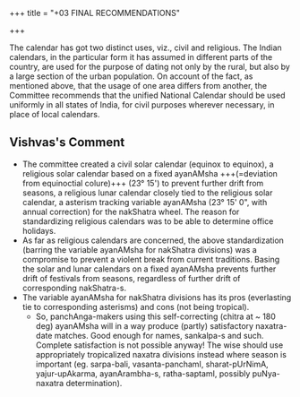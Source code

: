 +++
title = "+03 FINAL RECOMMENDATIONS"

+++

The calendar has got two distinct uses, viz., civil and religious. The Indian calendars, in the particular form it has assumed in different parts of the country, are used for the purpose of dating not only by the rural, but also by a large section of the urban population. On account of the fact, as mentioned above, that the usage of one area differs from another, the Committee recommends that the unified National Calendar should be used uniformly in all states of India, for civil purposes wherever necessary, in place of local calendars. 

## Vishvas's Comment
- The committee created a civil solar calendar (equinox to equinox), a religious solar calendar based on a fixed ayanAMsha +++(=deviation from equinoctial colure)+++ (23° 15') to prevent further drift from seasons, a religious lunar calendar closely tied to the religious solar calendar, a asterism tracking variable ayanAMsha (23° 15' 0", with annual correction) for the nakShatra wheel. The reason for standardizing religious calendars was to be able to determine office holidays.
- As far as religious calendars are concerned, the above standardization (barring the variable ayanAMsha for nakShatra divisions) was a compromise to prevent a violent break from current traditions. Basing the solar and lunar calendars on a fixed ayanAMsha prevents further drift of festivals from seasons, regardless of further drift of corresponding nakShatra-s.
- The variable ayanAMsha for nakShatra divisions has its pros (everlasting tie to corresponding asterisms) and cons (not being tropical).
  - So, panchAnga-makers using this self-correcting (chitra at ~ 180 deg) ayanAMsha will in a way produce (partly) satisfactory naxatra-date matches. Good enough for names, sankalpa-s and such. Complete satisfaction is not possible anyway! The wise should use appropriately tropicalized naxatra divisions instead where season is important (eg. sarpa-bali, vasanta-panchamI, sharat-pUrNimA, yajur-upAkarma, ayanArambha-s, ratha-saptamI, possibly puNya-naxatra determination).
